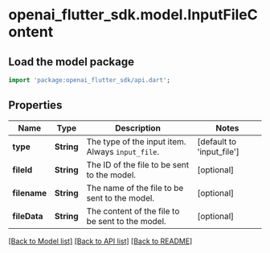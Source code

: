 # openai_flutter_sdk.model.InputFileContent

## Load the model package
```dart
import 'package:openai_flutter_sdk/api.dart';
```

## Properties
Name | Type | Description | Notes
------------ | ------------- | ------------- | -------------
**type** | **String** | The type of the input item. Always `input_file`. | [default to 'input_file']
**fileId** | **String** | The ID of the file to be sent to the model. | [optional] 
**filename** | **String** | The name of the file to be sent to the model. | [optional] 
**fileData** | **String** | The content of the file to be sent to the model.  | [optional] 

[[Back to Model list]](../README.md#documentation-for-models) [[Back to API list]](../README.md#documentation-for-api-endpoints) [[Back to README]](../README.md)


